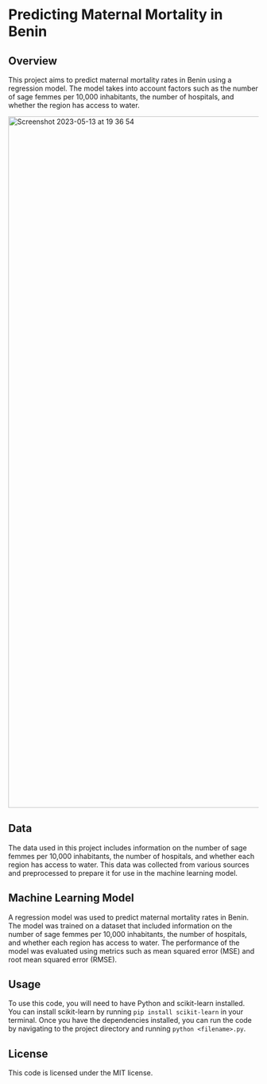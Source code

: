 # Predicting Maternal Mortality in Benin

## Overview

This project aims to predict maternal mortality rates in Benin using a regression model. The model takes into account factors such as the number of sage femmes per 10,000 inhabitants, the number of hospitals, and whether the region has access to water.

<img width="1392" alt="Screenshot 2023-05-13 at 19 36 54" src="https://github.com/Jaffar-Hussein/Benin_Infanticide/assets/57854451/49df03e8-b47e-404b-a5b5-64791d2585ac">

## Data

The data used in this project includes information on the number of sage femmes per 10,000 inhabitants, the number of hospitals, and whether each region has access to water. This data was collected from various sources and preprocessed to prepare it for use in the machine learning model.

## Machine Learning Model

A regression model was used to predict maternal mortality rates in Benin. The model was trained on a dataset that included information on the number of sage femmes per 10,000 inhabitants, the number of hospitals, and whether each region has access to water. The performance of the model was evaluated using metrics such as mean squared error (MSE) and root mean squared error (RMSE).

## Usage

To use this code, you will need to have Python and scikit-learn installed. You can install scikit-learn by running `pip install scikit-learn` in your terminal. Once you have the dependencies installed, you can run the code by navigating to the project directory and running `python <filename>.py`.

## License

This code is licensed under the MIT license.
